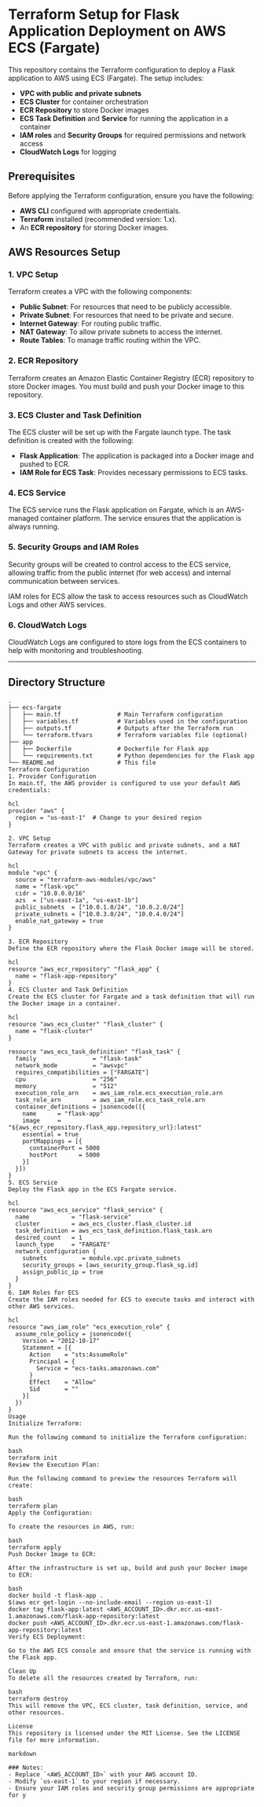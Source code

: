 # Terraform Setup for Flask Application Deployment on AWS ECS (Fargate)

This repository contains the Terraform configuration to deploy a Flask application to AWS using ECS (Fargate). The setup includes:

- **VPC with public and private subnets**
- **ECS Cluster** for container orchestration
- **ECR Repository** to store Docker images
- **ECS Task Definition** and **Service** for running the application in a container
- **IAM roles** and **Security Groups** for required permissions and network access
- **CloudWatch Logs** for logging

## Prerequisites

Before applying the Terraform configuration, ensure you have the following:

- **AWS CLI** configured with appropriate credentials.
- **Terraform** installed (recommended version: 1.x).
- An **ECR repository** for storing Docker images.

## AWS Resources Setup

### 1. **VPC Setup**

Terraform creates a VPC with the following components:

- **Public Subnet**: For resources that need to be publicly accessible.
- **Private Subnet**: For resources that need to be private and secure.
- **Internet Gateway**: For routing public traffic.
- **NAT Gateway**: To allow private subnets to access the internet.
- **Route Tables**: To manage traffic routing within the VPC.

### 2. **ECR Repository**

Terraform creates an Amazon Elastic Container Registry (ECR) repository to store Docker images. You must build and push your Docker image to this repository.

### 3. **ECS Cluster and Task Definition**

The ECS cluster will be set up with the Fargate launch type. The task definition is created with the following:

- **Flask Application**: The application is packaged into a Docker image and pushed to ECR.
- **IAM Role for ECS Task**: Provides necessary permissions to ECS tasks.

### 4. **ECS Service**

The ECS service runs the Flask application on Fargate, which is an AWS-managed container platform. The service ensures that the application is always running.

### 5. **Security Groups and IAM Roles**

Security groups will be created to control access to the ECS service, allowing traffic from the public internet (for web access) and internal communication between services.

IAM roles for ECS allow the task to access resources such as CloudWatch Logs and other AWS services.

### 6. **CloudWatch Logs**

CloudWatch Logs are configured to store logs from the ECS containers to help with monitoring and troubleshooting.

---

## Directory Structure

```plaintext
.
├── ecs-fargate
│   ├── main.tf                # Main Terraform configuration
│   ├── variables.tf           # Variables used in the configuration
│   ├── outputs.tf             # Outputs after the Terraform run
│   └── terraform.tfvars       # Terraform variables file (optional)
├── app
│   ├── Dockerfile             # Dockerfile for Flask app
│   └── requirements.txt       # Python dependencies for the Flask app
└── README.md                  # This file
Terraform Configuration
1. Provider Configuration
In main.tf, the AWS provider is configured to use your default AWS credentials:

hcl
provider "aws" {
  region = "us-east-1"  # Change to your desired region
}

2. VPC Setup
Terraform creates a VPC with public and private subnets, and a NAT Gateway for private subnets to access the internet.

hcl
module "vpc" {
  source = "terraform-aws-modules/vpc/aws"
  name = "flask-vpc"
  cidr = "10.0.0.0/16"
  azs  = ["us-east-1a", "us-east-1b"]
  public_subnets  = ["10.0.1.0/24", "10.0.2.0/24"]
  private_subnets = ["10.0.3.0/24", "10.0.4.0/24"]
  enable_nat_gateway = true
}

3. ECR Repository
Define the ECR repository where the Flask Docker image will be stored.

hcl
resource "aws_ecr_repository" "flask_app" {
  name = "flask-app-repository"
}
4. ECS Cluster and Task Definition
Create the ECS cluster for Fargate and a task definition that will run the Docker image in a container.

hcl
resource "aws_ecs_cluster" "flask_cluster" {
  name = "flask-cluster"
}

resource "aws_ecs_task_definition" "flask_task" {
  family                = "flask-task"
  network_mode          = "awsvpc"
  requires_compatibilities = ["FARGATE"]
  cpu                   = "256"
  memory                = "512"
  execution_role_arn    = aws_iam_role.ecs_execution_role.arn
  task_role_arn         = aws_iam_role.ecs_task_role.arn
  container_definitions = jsonencode([{
    name      = "flask-app"
    image     = "${aws_ecr_repository.flask_app.repository_url}:latest"
    essential = true
    portMappings = [{
      containerPort = 5000
      hostPort      = 5000
    }]
  }])
}
5. ECS Service
Deploy the Flask app in the ECS Fargate service.

hcl
resource "aws_ecs_service" "flask_service" {
  name            = "flask-service"
  cluster         = aws_ecs_cluster.flask_cluster.id
  task_definition = aws_ecs_task_definition.flask_task.arn
  desired_count   = 1
  launch_type     = "FARGATE"
  network_configuration {
    subnets          = module.vpc.private_subnets
    security_groups = [aws_security_group.flask_sg.id]
    assign_public_ip = true
  }
}
6. IAM Roles for ECS
Create the IAM roles needed for ECS to execute tasks and interact with other AWS services.

hcl
resource "aws_iam_role" "ecs_execution_role" {
  assume_role_policy = jsonencode({
    Version = "2012-10-17"
    Statement = [{
      Action    = "sts:AssumeRole"
      Principal = {
        Service = "ecs-tasks.amazonaws.com"
      }
      Effect    = "Allow"
      Sid       = ""
    }]
  })
}
Usage
Initialize Terraform:

Run the following command to initialize the Terraform configuration:

bash
terraform init
Review the Execution Plan:

Run the following command to preview the resources Terraform will create:

bash
terraform plan
Apply the Configuration:

To create the resources in AWS, run:

bash
terraform apply
Push Docker Image to ECR:

After the infrastructure is set up, build and push your Docker image to ECR:

bash
docker build -t flask-app .
$(aws ecr get-login --no-include-email --region us-east-1)
docker tag flask-app:latest <AWS_ACCOUNT_ID>.dkr.ecr.us-east-1.amazonaws.com/flask-app-repository:latest
docker push <AWS_ACCOUNT_ID>.dkr.ecr.us-east-1.amazonaws.com/flask-app-repository:latest
Verify ECS Deployment:

Go to the AWS ECS console and ensure that the service is running with the Flask app.

Clean Up
To delete all the resources created by Terraform, run:

bash
terraform destroy
This will remove the VPC, ECS cluster, task definition, service, and other resources.

License
This repository is licensed under the MIT License. See the LICENSE file for more information.

markdown

### Notes:
- Replace `<AWS_ACCOUNT_ID>` with your AWS account ID.
- Modify `us-east-1` to your region if necessary.
- Ensure your IAM roles and security group permissions are appropriate for y
